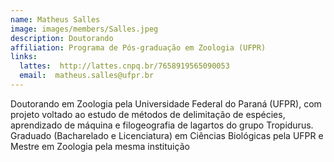 ```yaml
---
name: Matheus Salles
image: images/members/Salles.jpeg
description: Doutorando
affiliation: Programa de Pós-graduação em Zoologia (UFPR)
links:
  lattes:  http://lattes.cnpq.br/7658919565090053
  email:  matheus.salles@ufpr.br
---
```


Doutorando em Zoologia pela Universidade Federal do Paraná (UFPR), com projeto voltado ao estudo de métodos de delimitação de espécies, aprendizado de máquina e filogeografia de lagartos do grupo Tropidurus. Graduado (Bacharelado e Licenciatura) em Ciências Biológicas pela UFPR e Mestre em Zoologia pela mesma instituição
